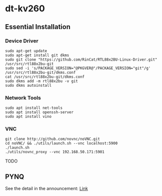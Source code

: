 # dt-kv260

## Essential Installation

### Device Driver

```
sudo apt-get update
sudo apt-get install git dkms
sudo git clone "https://github.com/RinCat/RTL88x2BU-Linux-Driver.git" /usr/src/rtl88x2bu-git
sudo sed -i 's/PACKAGE_VERSION="@PKGVER@"/PACKAGE_VERSION="git"/g' /usr/src/rtl88x2bu-git/dkms.conf
cat /usr/src/rtl88x2bu-git/dkms.conf
sudo dkms add -m rtl88x2bu -v git
sudo dkms autoinstall
```

### Network Tools
```
sudo apt install net-tools
sudo apt install openssh-server
sudo apt install vino
```

### VNC

```
git clone http://github.com/novnc/noVNC.git
cd noVNC/ && ./utils/launch.sh --vnc localhost:5900
./launch.sh
./utils/novnc_proxy --vnc 192.168.50.171:5901
```
TODO 

## PYNQ

See the detail in the announcement: [Link](https://discuss.pynq.io/t/pynq-now-available-for-the-kria-kv260-vision-ai-starter-kit/3579)



